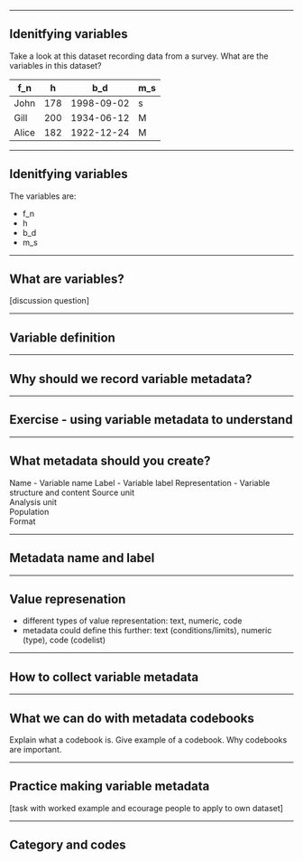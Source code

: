 
---

## Idenitfying variables

Take a look at this dataset recording data from a survey. What are the variables in this dataset?

| f_n  | h   | b_d        | m_s  | 
|------|-----|------------|------|
| John | 178 | 1998-09-02 | s    |
| Gill | 200 | 1934-06-12 | M    |
| Alice| 182 | 1922-12-24| M    |

---

## Idenitfying variables

The variables are:

- f_n
- h
- b_d
- m_s


---

## What are variables?

[discussion question]

---

## Variable definition

---

## Why should we record variable metadata?

---

## Exercise - using variable metadata to understand 

---

## What metadata should you create?

Name - Variable name
Label	- Variable label
Representation - Variable structure and content
Source unit 	
Analysis unit 	
Population	
Format	

---

## Metadata name and label

---

## Value represenation

- different types of value representation: text, numeric, code
- metadata could define this further: text (conditions/limits), numeric (type), code (codelist)
  
---

## How to collect variable metadata

---

## What we can do with metadata codebooks

Explain what a codebook is.
Give example of a codebook.
Why codebooks are important.

---

## Practice making variable metadata

[task with worked example and ecourage people to apply to own dataset]

---

## Category and codes



   
